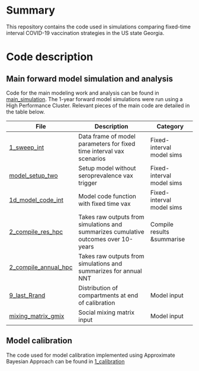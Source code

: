 # Summary
This repository contains the code used in simulations comparing fixed-time interval COVID-19 vaccination strategies in the US state Georgia. 

# Code description
## Main forward model simulation and analysis
Code for the main modeling work and analysis can be found in [main_simulation](https://github.com/lopmanlab/COVID_serovax_Mozambique/tree/main/2_main_simulation). The 1-year forward model simulations were run using a High Performance Cluster. Relevant pieces of the main code are detailed in the table below. 

| File                   | Description |Category|
| ---------------------- | ------------- |------------- 
| [1_sweep_int](2_main_simulation/1_sweep_int.RDS)| Data frame of model parameters for fixed time interval vax scenarios| Fixed-interval model sims|
| [model_setup_two](2_main_simulation/model_setup_two.R)         |Setup model without seroprevalence vax trigger |Fixed-interval model sims|
| [1d_model_code_int](2_main_simulation/model_code_int_two.R)      | Model code function with fixed time vax|Fixed-interval model sims|
| [2_compile_res_hpc](2_main_simulation/2_compile_res_hpc.R)      | Takes raw outputs from simulations and summarizes cumulative outcomes over 10-years|Compile results &summarise| stored in  [0_res](2_main_simulation/0_res)
| [2_compile_annual_hpc](2_main_simulation/2_compile_annual_hpc.R)      | Takes raw outputs from simulations and summarizes for annual NNT
| [9_last_Rrand](2_main_simulation/9_last_Rrand.RDS)      | Distribution of compartments at end of calibration|Model input|
| [mixing_matrix_gmix](2_main_simulation/mixing_matrix_gmix.R)      | Social mixing matrix input|Model input|



## Model calibration
The code used for model calibration implemented using Approximate Bayesian Approach can be found in [1_calibration](1_calibration)
